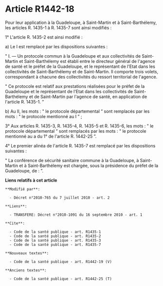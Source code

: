 # Article R1442-18

Pour leur application à la Guadeloupe, à Saint-Martin et à Saint-Barthélemy, les articles R. 1435-1 à R. 1435-7 sont ainsi
modifiés : 

1° L'article R. 1435-2 est ainsi modifié : 

a) Le I est remplacé par les dispositions suivantes : 

" I. ― Un protocole commun à la Guadeloupe et aux collectivités de Saint-Martin et Saint-Barthélemy est établi entre le
directeur général de l'agence de santé et le préfet de la Guadeloupe, et le représentant de l'Etat dans les collectivités de
Saint-Barthélemy et de Saint-Martin. Il comporte trois volets, correspondant à chacune des collectivités du ressort
territorial de l'agence. 

" Ce protocole est relatif aux prestations réalisées pour le préfet de la Guadeloupe et le représentant de l'Etat dans les
collectivités de Saint-Barthélemy et de Saint-Martin par l'agence de santé, en application de l'article R. 1435-1. ” 

b) Au II, les mots : " le protocole départemental ” sont remplacés par les mots : " le protocole mentionné au I ” ; 

3° Aux articles R. 1435-3, R. 1435-4, R. 1435-5 et R. 1435-6, les mots : " le protocole départemental ” sont remplacés par
les mots : " le protocole mentionné au a du 1° de l'article R. 1442-25 ”. 

4° Le premier alinéa de l'article R. 1435-7 est remplacé par les dispositions suivantes : 

" La conférence de sécurité sanitaire commune à la Guadeloupe, à Saint-Martin et à Saint-Barthélemy est chargée, sous la
présidence du préfet de la Guadeloupe, de : ”.

**Liens relatifs à cet article**

	**Modifié par**:

	  - Décret n°2010-765 du 7 juillet 2010 - art. 2

	**Liens**:

	  - TRANSFERE: Décret n°2010-1091 du 16 septembre 2010 - art. 1

	**Cite**:

	  - Code de la santé publique - art. R1435-1
	  - Code de la santé publique - art. R1435-2
	  - Code de la santé publique - art. R1435-3
	  - Code de la santé publique - art. R1435-7

	**Nouveaux textes**:

	  - Code de la santé publique - art. R1442-19 (V)

	**Anciens textes**:

	  - Code de la santé publique - art. R1442-25 (T)
